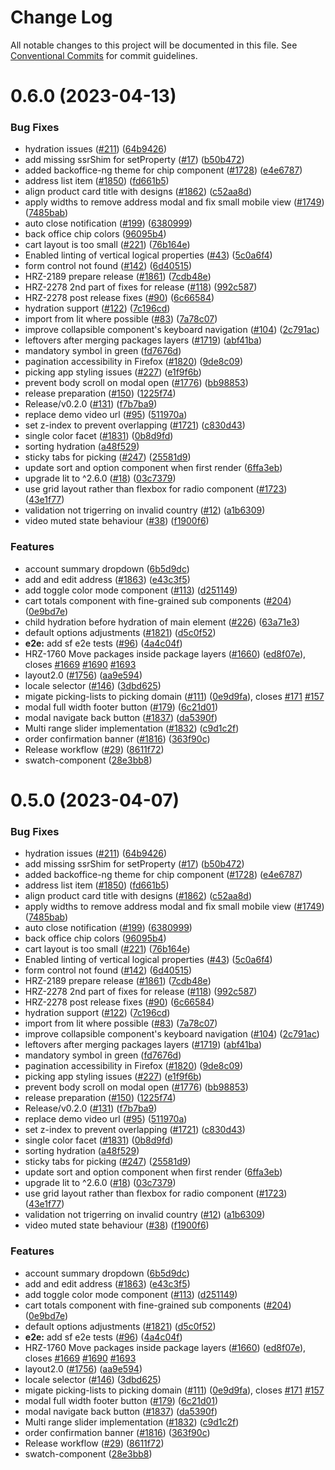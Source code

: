 # Change Log

All notable changes to this project will be documented in this file.
See [Conventional Commits](https://conventionalcommits.org) for commit guidelines.

# 0.6.0 (2023-04-13)


### Bug Fixes

*  hydration issues ([#211](https://github.com/spryker/oryx/issues/211)) ([64b9426](https://github.com/spryker/oryx/commit/64b94261bd394371210968fde748e964a349b00b))
* add missing ssrShim for setProperty ([#17](https://github.com/spryker/oryx/issues/17)) ([b50b472](https://github.com/spryker/oryx/commit/b50b4721841588eb13689273e880e2a378191ad3))
* added backoffice-ng theme for chip component ([#1728](https://github.com/spryker/oryx/issues/1728)) ([e4e6787](https://github.com/spryker/oryx/commit/e4e6787dfd6b391b424ab98c84f863daba377a66))
* address list item ([#1850](https://github.com/spryker/oryx/issues/1850)) ([fd661b5](https://github.com/spryker/oryx/commit/fd661b53e941c0d7c3d180e7adbcc18cf3958383))
* align product card title with designs ([#1862](https://github.com/spryker/oryx/issues/1862)) ([c52aa8d](https://github.com/spryker/oryx/commit/c52aa8dcd62f020377bb081ffb1cab35cb4c09bd))
* apply widths to remove address modal and fix small mobile view ([#1749](https://github.com/spryker/oryx/issues/1749)) ([7485bab](https://github.com/spryker/oryx/commit/7485bab2966c69d63646a039cb41d7ef8ca2e2f3))
* auto close notification ([#199](https://github.com/spryker/oryx/issues/199)) ([6380999](https://github.com/spryker/oryx/commit/638099991d6c6758b9a16c042e3ab424da2d3714))
* back office chip colors ([96095b4](https://github.com/spryker/oryx/commit/96095b4a674fffa37e01430b907c7ebcb111e35a))
* cart layout is too small ([#221](https://github.com/spryker/oryx/issues/221)) ([76b164e](https://github.com/spryker/oryx/commit/76b164ebe2bca7f3f8a40b8330bd60ac839fa2c0))
* Enabled linting of vertical logical properties ([#43](https://github.com/spryker/oryx/issues/43)) ([5c0a6f4](https://github.com/spryker/oryx/commit/5c0a6f44ade637d6ed6cbed2950e96185f6076c9))
* form control not found ([#142](https://github.com/spryker/oryx/issues/142)) ([6d40515](https://github.com/spryker/oryx/commit/6d4051580e0ec8a0a93836652d411808ff501c05))
* HRZ-2189 prepare release ([#1861](https://github.com/spryker/oryx/issues/1861)) ([7cdb48e](https://github.com/spryker/oryx/commit/7cdb48e3c26c1ca8f12d469e9a73d75cd3c03f78))
* HRZ-2278 2nd part of fixes for release ([#118](https://github.com/spryker/oryx/issues/118)) ([992c587](https://github.com/spryker/oryx/commit/992c58714eed594fe900d2645bba4a9a59c0fee2))
* HRZ-2278 post release fixes ([#90](https://github.com/spryker/oryx/issues/90)) ([6c66584](https://github.com/spryker/oryx/commit/6c66584f5d1e51dcfc3a23c4beaf04f24b4bdb69))
* hydration support ([#122](https://github.com/spryker/oryx/issues/122)) ([7c196cd](https://github.com/spryker/oryx/commit/7c196cd145b5add5b261f637d8476d6b97665f32))
* import from lit where possible ([#83](https://github.com/spryker/oryx/issues/83)) ([7a78c07](https://github.com/spryker/oryx/commit/7a78c07652ead1f98f7e5323906cfe5275365e8a))
* improve collapsible component's keyboard navigation ([#104](https://github.com/spryker/oryx/issues/104)) ([2c791ac](https://github.com/spryker/oryx/commit/2c791ac655ea53a74767128844bd709294140509))
* leftovers after merging packages layers ([#1719](https://github.com/spryker/oryx/issues/1719)) ([abf41ba](https://github.com/spryker/oryx/commit/abf41ba83682e7d6d4972a130c0f336e59e3faa4))
* mandatory symbol in green ([fd7676d](https://github.com/spryker/oryx/commit/fd7676dfa233e2add2c97acf0dedcf25a0ef0f2f))
* pagination accessibility in Firefox ([#1820](https://github.com/spryker/oryx/issues/1820)) ([9de8c09](https://github.com/spryker/oryx/commit/9de8c097c246e4b557bec894d494761f91572272))
* picking app styling issues ([#227](https://github.com/spryker/oryx/issues/227)) ([e1f9f6b](https://github.com/spryker/oryx/commit/e1f9f6ba9e6b24dd5d18741b7f829925631fc8b1))
* prevent body scroll on modal open ([#1776](https://github.com/spryker/oryx/issues/1776)) ([bb98853](https://github.com/spryker/oryx/commit/bb988534d6d073269ba9df486a000d59a0cc5e7f))
* release preparation ([#150](https://github.com/spryker/oryx/issues/150)) ([1225f74](https://github.com/spryker/oryx/commit/1225f74b48928d61d0574a9dc275999c1f0602ac))
* Release/v0.2.0 ([#131](https://github.com/spryker/oryx/issues/131)) ([f7b7ba9](https://github.com/spryker/oryx/commit/f7b7ba9b8dba11e407269fb14b120792b664ab9d))
* replace demo video url ([#95](https://github.com/spryker/oryx/issues/95)) ([511970a](https://github.com/spryker/oryx/commit/511970a44e28df4ac635f50a0d2a28b62600f54c))
* set z-index to prevent overlapping ([#1721](https://github.com/spryker/oryx/issues/1721)) ([c830d43](https://github.com/spryker/oryx/commit/c830d43bb3137f66dd7e0469398cd1a1a0191569))
* single color facet ([#1831](https://github.com/spryker/oryx/issues/1831)) ([0b8d9fd](https://github.com/spryker/oryx/commit/0b8d9fdcff460e3f027fdfd47f232e7f54efe05a))
* sorting hydration ([a48f529](https://github.com/spryker/oryx/commit/a48f52973b6fcd4b158d90187eba110c64ba57a8))
* sticky tabs for picking ([#247](https://github.com/spryker/oryx/issues/247)) ([25581d9](https://github.com/spryker/oryx/commit/25581d9671b7e62bda0e2b43edfa4de6a74f502b))
* update sort and option component when first render ([6ffa3eb](https://github.com/spryker/oryx/commit/6ffa3eb4fe48be412073a89ec64c3b18b7b96fb2))
* upgrade lit to ^2.6.0 ([#18](https://github.com/spryker/oryx/issues/18)) ([03c7379](https://github.com/spryker/oryx/commit/03c7379ea6977e77943fe820352e117266482881))
* use grid layout rather than flexbox for radio component ([#1723](https://github.com/spryker/oryx/issues/1723)) ([43e1f77](https://github.com/spryker/oryx/commit/43e1f77395a200f42e9536f56275360d3e9235b6))
* validation not trigerring on invalid country ([#12](https://github.com/spryker/oryx/issues/12)) ([a1b6309](https://github.com/spryker/oryx/commit/a1b63090dac2758f8b5bbcb039d2293b1cddd0fa))
* video muted state behaviour ([#38](https://github.com/spryker/oryx/issues/38)) ([f1900f6](https://github.com/spryker/oryx/commit/f1900f627681e2e59336b1a57397e576d1ff4fe1))


### Features

* account summary dropdown ([6b5d9dc](https://github.com/spryker/oryx/commit/6b5d9dca9a94a305e989fa2d1d42a5cfd58800b8))
* add and edit address ([#1863](https://github.com/spryker/oryx/issues/1863)) ([e43c3f5](https://github.com/spryker/oryx/commit/e43c3f5e2cf107bab2b1d5ffb128612e59bceb7e))
* add toggle color mode component ([#113](https://github.com/spryker/oryx/issues/113)) ([d251149](https://github.com/spryker/oryx/commit/d2511492140d673159d1b5a93d5f8a54fceef43e))
* cart totals component with fine-grained  sub components  ([#204](https://github.com/spryker/oryx/issues/204)) ([0e9bd7e](https://github.com/spryker/oryx/commit/0e9bd7e3c146289589475801499c10b989d3735f))
* child hydration before hydration of main element ([#226](https://github.com/spryker/oryx/issues/226)) ([63a71e3](https://github.com/spryker/oryx/commit/63a71e3c3fd53e5f0c0a32100c083bb0fd1179f4))
* default options adjustments ([#1821](https://github.com/spryker/oryx/issues/1821)) ([d5c0f52](https://github.com/spryker/oryx/commit/d5c0f52996de65c826ed57f124ad451de189fc7d))
* **e2e:** add sf e2e tests ([#96](https://github.com/spryker/oryx/issues/96)) ([4a4c04f](https://github.com/spryker/oryx/commit/4a4c04f7567d19eb3fe9f16a7e63ca5b427b4408))
* HRZ-1760 Move packages inside package layers ([#1660](https://github.com/spryker/oryx/issues/1660)) ([ed8f07e](https://github.com/spryker/oryx/commit/ed8f07e513a1e2dadb810a72b9785b3fab5fd375)), closes [#1669](https://github.com/spryker/oryx/issues/1669) [#1690](https://github.com/spryker/oryx/issues/1690) [#1693](https://github.com/spryker/oryx/issues/1693)
* layout2.0 ([#1756](https://github.com/spryker/oryx/issues/1756)) ([aa9e594](https://github.com/spryker/oryx/commit/aa9e594e1569429da400aad4306c18498eba1334))
* locale selector ([#146](https://github.com/spryker/oryx/issues/146)) ([3dbd625](https://github.com/spryker/oryx/commit/3dbd625a78df6998c28d8f8efe98e47dc7b1877a))
* migate picking-lists to picking domain ([#111](https://github.com/spryker/oryx/issues/111)) ([0e9d9fa](https://github.com/spryker/oryx/commit/0e9d9fae5a265e940397c1b1b2e9ac440f46f33b)), closes [#171](https://github.com/spryker/oryx/issues/171) [#157](https://github.com/spryker/oryx/issues/157)
* modal full width footer button ([#179](https://github.com/spryker/oryx/issues/179)) ([6c21d01](https://github.com/spryker/oryx/commit/6c21d014fb359d352c3c6eb115343f1eeabdb9b5))
* modal navigate back button ([#1837](https://github.com/spryker/oryx/issues/1837)) ([da5390f](https://github.com/spryker/oryx/commit/da5390fb125a51e5943cabd685e0b55245932445))
* Multi range slider implementation ([#1832](https://github.com/spryker/oryx/issues/1832)) ([c9d1c2f](https://github.com/spryker/oryx/commit/c9d1c2f5b98f3acbeea7fc5a8da32b30d092dd02))
* order confirmation banner ([#1816](https://github.com/spryker/oryx/issues/1816)) ([363f90c](https://github.com/spryker/oryx/commit/363f90ce044a22ba50d365f7c9cc3eca8d892330))
* Release workflow ([#29](https://github.com/spryker/oryx/issues/29)) ([8611f72](https://github.com/spryker/oryx/commit/8611f72e2c14f9bef80fa28bd26ca89c7fcacb16))
* swatch-component ([28e3bb8](https://github.com/spryker/oryx/commit/28e3bb84e1d5124d41a4830be809f95ac8243d23))





# 0.5.0 (2023-04-07)


### Bug Fixes

*  hydration issues ([#211](https://github.com/spryker/oryx/issues/211)) ([64b9426](https://github.com/spryker/oryx/commit/64b94261bd394371210968fde748e964a349b00b))
* add missing ssrShim for setProperty ([#17](https://github.com/spryker/oryx/issues/17)) ([b50b472](https://github.com/spryker/oryx/commit/b50b4721841588eb13689273e880e2a378191ad3))
* added backoffice-ng theme for chip component ([#1728](https://github.com/spryker/oryx/issues/1728)) ([e4e6787](https://github.com/spryker/oryx/commit/e4e6787dfd6b391b424ab98c84f863daba377a66))
* address list item ([#1850](https://github.com/spryker/oryx/issues/1850)) ([fd661b5](https://github.com/spryker/oryx/commit/fd661b53e941c0d7c3d180e7adbcc18cf3958383))
* align product card title with designs ([#1862](https://github.com/spryker/oryx/issues/1862)) ([c52aa8d](https://github.com/spryker/oryx/commit/c52aa8dcd62f020377bb081ffb1cab35cb4c09bd))
* apply widths to remove address modal and fix small mobile view ([#1749](https://github.com/spryker/oryx/issues/1749)) ([7485bab](https://github.com/spryker/oryx/commit/7485bab2966c69d63646a039cb41d7ef8ca2e2f3))
* auto close notification ([#199](https://github.com/spryker/oryx/issues/199)) ([6380999](https://github.com/spryker/oryx/commit/638099991d6c6758b9a16c042e3ab424da2d3714))
* back office chip colors ([96095b4](https://github.com/spryker/oryx/commit/96095b4a674fffa37e01430b907c7ebcb111e35a))
* cart layout is too small ([#221](https://github.com/spryker/oryx/issues/221)) ([76b164e](https://github.com/spryker/oryx/commit/76b164ebe2bca7f3f8a40b8330bd60ac839fa2c0))
* Enabled linting of vertical logical properties ([#43](https://github.com/spryker/oryx/issues/43)) ([5c0a6f4](https://github.com/spryker/oryx/commit/5c0a6f44ade637d6ed6cbed2950e96185f6076c9))
* form control not found ([#142](https://github.com/spryker/oryx/issues/142)) ([6d40515](https://github.com/spryker/oryx/commit/6d4051580e0ec8a0a93836652d411808ff501c05))
* HRZ-2189 prepare release ([#1861](https://github.com/spryker/oryx/issues/1861)) ([7cdb48e](https://github.com/spryker/oryx/commit/7cdb48e3c26c1ca8f12d469e9a73d75cd3c03f78))
* HRZ-2278 2nd part of fixes for release ([#118](https://github.com/spryker/oryx/issues/118)) ([992c587](https://github.com/spryker/oryx/commit/992c58714eed594fe900d2645bba4a9a59c0fee2))
* HRZ-2278 post release fixes ([#90](https://github.com/spryker/oryx/issues/90)) ([6c66584](https://github.com/spryker/oryx/commit/6c66584f5d1e51dcfc3a23c4beaf04f24b4bdb69))
* hydration support ([#122](https://github.com/spryker/oryx/issues/122)) ([7c196cd](https://github.com/spryker/oryx/commit/7c196cd145b5add5b261f637d8476d6b97665f32))
* import from lit where possible ([#83](https://github.com/spryker/oryx/issues/83)) ([7a78c07](https://github.com/spryker/oryx/commit/7a78c07652ead1f98f7e5323906cfe5275365e8a))
* improve collapsible component's keyboard navigation ([#104](https://github.com/spryker/oryx/issues/104)) ([2c791ac](https://github.com/spryker/oryx/commit/2c791ac655ea53a74767128844bd709294140509))
* leftovers after merging packages layers ([#1719](https://github.com/spryker/oryx/issues/1719)) ([abf41ba](https://github.com/spryker/oryx/commit/abf41ba83682e7d6d4972a130c0f336e59e3faa4))
* mandatory symbol in green ([fd7676d](https://github.com/spryker/oryx/commit/fd7676dfa233e2add2c97acf0dedcf25a0ef0f2f))
* pagination accessibility in Firefox ([#1820](https://github.com/spryker/oryx/issues/1820)) ([9de8c09](https://github.com/spryker/oryx/commit/9de8c097c246e4b557bec894d494761f91572272))
* picking app styling issues ([#227](https://github.com/spryker/oryx/issues/227)) ([e1f9f6b](https://github.com/spryker/oryx/commit/e1f9f6ba9e6b24dd5d18741b7f829925631fc8b1))
* prevent body scroll on modal open ([#1776](https://github.com/spryker/oryx/issues/1776)) ([bb98853](https://github.com/spryker/oryx/commit/bb988534d6d073269ba9df486a000d59a0cc5e7f))
* release preparation ([#150](https://github.com/spryker/oryx/issues/150)) ([1225f74](https://github.com/spryker/oryx/commit/1225f74b48928d61d0574a9dc275999c1f0602ac))
* Release/v0.2.0 ([#131](https://github.com/spryker/oryx/issues/131)) ([f7b7ba9](https://github.com/spryker/oryx/commit/f7b7ba9b8dba11e407269fb14b120792b664ab9d))
* replace demo video url ([#95](https://github.com/spryker/oryx/issues/95)) ([511970a](https://github.com/spryker/oryx/commit/511970a44e28df4ac635f50a0d2a28b62600f54c))
* set z-index to prevent overlapping ([#1721](https://github.com/spryker/oryx/issues/1721)) ([c830d43](https://github.com/spryker/oryx/commit/c830d43bb3137f66dd7e0469398cd1a1a0191569))
* single color facet ([#1831](https://github.com/spryker/oryx/issues/1831)) ([0b8d9fd](https://github.com/spryker/oryx/commit/0b8d9fdcff460e3f027fdfd47f232e7f54efe05a))
* sorting hydration ([a48f529](https://github.com/spryker/oryx/commit/a48f52973b6fcd4b158d90187eba110c64ba57a8))
* sticky tabs for picking ([#247](https://github.com/spryker/oryx/issues/247)) ([25581d9](https://github.com/spryker/oryx/commit/25581d9671b7e62bda0e2b43edfa4de6a74f502b))
* update sort and option component when first render ([6ffa3eb](https://github.com/spryker/oryx/commit/6ffa3eb4fe48be412073a89ec64c3b18b7b96fb2))
* upgrade lit to ^2.6.0 ([#18](https://github.com/spryker/oryx/issues/18)) ([03c7379](https://github.com/spryker/oryx/commit/03c7379ea6977e77943fe820352e117266482881))
* use grid layout rather than flexbox for radio component ([#1723](https://github.com/spryker/oryx/issues/1723)) ([43e1f77](https://github.com/spryker/oryx/commit/43e1f77395a200f42e9536f56275360d3e9235b6))
* validation not trigerring on invalid country ([#12](https://github.com/spryker/oryx/issues/12)) ([a1b6309](https://github.com/spryker/oryx/commit/a1b63090dac2758f8b5bbcb039d2293b1cddd0fa))
* video muted state behaviour ([#38](https://github.com/spryker/oryx/issues/38)) ([f1900f6](https://github.com/spryker/oryx/commit/f1900f627681e2e59336b1a57397e576d1ff4fe1))


### Features

* account summary dropdown ([6b5d9dc](https://github.com/spryker/oryx/commit/6b5d9dca9a94a305e989fa2d1d42a5cfd58800b8))
* add and edit address ([#1863](https://github.com/spryker/oryx/issues/1863)) ([e43c3f5](https://github.com/spryker/oryx/commit/e43c3f5e2cf107bab2b1d5ffb128612e59bceb7e))
* add toggle color mode component ([#113](https://github.com/spryker/oryx/issues/113)) ([d251149](https://github.com/spryker/oryx/commit/d2511492140d673159d1b5a93d5f8a54fceef43e))
* cart totals component with fine-grained  sub components  ([#204](https://github.com/spryker/oryx/issues/204)) ([0e9bd7e](https://github.com/spryker/oryx/commit/0e9bd7e3c146289589475801499c10b989d3735f))
* default options adjustments ([#1821](https://github.com/spryker/oryx/issues/1821)) ([d5c0f52](https://github.com/spryker/oryx/commit/d5c0f52996de65c826ed57f124ad451de189fc7d))
* **e2e:** add sf e2e tests ([#96](https://github.com/spryker/oryx/issues/96)) ([4a4c04f](https://github.com/spryker/oryx/commit/4a4c04f7567d19eb3fe9f16a7e63ca5b427b4408))
* HRZ-1760 Move packages inside package layers ([#1660](https://github.com/spryker/oryx/issues/1660)) ([ed8f07e](https://github.com/spryker/oryx/commit/ed8f07e513a1e2dadb810a72b9785b3fab5fd375)), closes [#1669](https://github.com/spryker/oryx/issues/1669) [#1690](https://github.com/spryker/oryx/issues/1690) [#1693](https://github.com/spryker/oryx/issues/1693)
* layout2.0 ([#1756](https://github.com/spryker/oryx/issues/1756)) ([aa9e594](https://github.com/spryker/oryx/commit/aa9e594e1569429da400aad4306c18498eba1334))
* locale selector ([#146](https://github.com/spryker/oryx/issues/146)) ([3dbd625](https://github.com/spryker/oryx/commit/3dbd625a78df6998c28d8f8efe98e47dc7b1877a))
* migate picking-lists to picking domain ([#111](https://github.com/spryker/oryx/issues/111)) ([0e9d9fa](https://github.com/spryker/oryx/commit/0e9d9fae5a265e940397c1b1b2e9ac440f46f33b)), closes [#171](https://github.com/spryker/oryx/issues/171) [#157](https://github.com/spryker/oryx/issues/157)
* modal full width footer button ([#179](https://github.com/spryker/oryx/issues/179)) ([6c21d01](https://github.com/spryker/oryx/commit/6c21d014fb359d352c3c6eb115343f1eeabdb9b5))
* modal navigate back button ([#1837](https://github.com/spryker/oryx/issues/1837)) ([da5390f](https://github.com/spryker/oryx/commit/da5390fb125a51e5943cabd685e0b55245932445))
* Multi range slider implementation ([#1832](https://github.com/spryker/oryx/issues/1832)) ([c9d1c2f](https://github.com/spryker/oryx/commit/c9d1c2f5b98f3acbeea7fc5a8da32b30d092dd02))
* order confirmation banner ([#1816](https://github.com/spryker/oryx/issues/1816)) ([363f90c](https://github.com/spryker/oryx/commit/363f90ce044a22ba50d365f7c9cc3eca8d892330))
* Release workflow ([#29](https://github.com/spryker/oryx/issues/29)) ([8611f72](https://github.com/spryker/oryx/commit/8611f72e2c14f9bef80fa28bd26ca89c7fcacb16))
* swatch-component ([28e3bb8](https://github.com/spryker/oryx/commit/28e3bb84e1d5124d41a4830be809f95ac8243d23))
